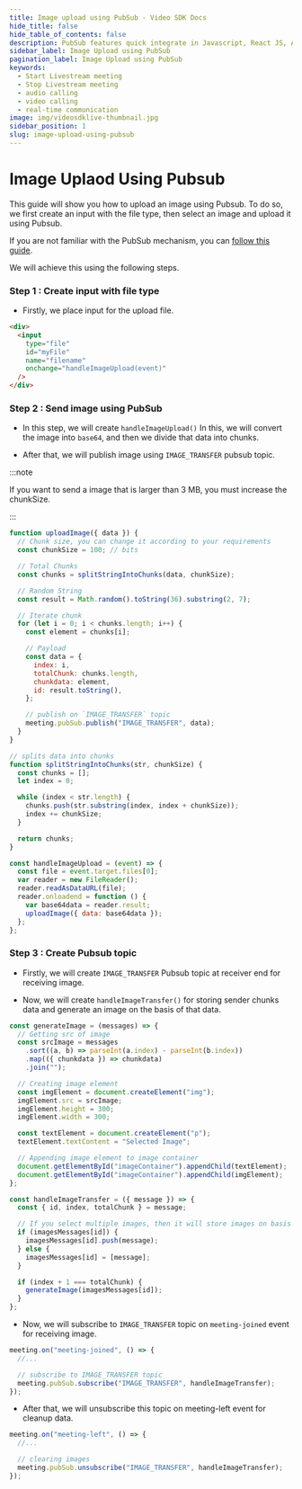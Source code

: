 ```yaml
---
title: Image upload using PubSub - Video SDK Docs
hide_title: false
hide_table_of_contents: false
description: PubSub features quick integrate in Javascript, React JS, Android, IOS, React Native, Flutter with Video SDK to add live video & audio conferencing to your applications.
sidebar_label: Image Upload using PubSub
pagination_label: Image Upload using PubSub
keywords:
  - Start Livestream meeting
  - Stop Livestream meeting
  - audio calling
  - video calling
  - real-time communication
image: img/videosdklive-thumbnail.jpg
sidebar_position: 1
slug: image-upload-using-pubsub
---
```


# Image Uplaod Using Pubsub

This guide will show you how to upload an image using Pubsub. To do so, we first create an input with the file type, then select an image and upload it using Pubsub.

If you are not familiar with the PubSub mechanism, you can [follow this guide](https://docs.videosdk.live/javascript/guide/video-and-audio-calling-api-sdk/collaboration-in-meeting/pubsub).

We will achieve this using the following steps.

### Step 1 : Create input with file type

- Firstly, we place input for the upload file.

```html title="index.html"
<div>
  <input
    type="file"
    id="myFile"
    name="filename"
    onchange="handleImageUpload(event)"
  />
</div>
```

### Step 2 : Send image using PubSub

- In this step, we will create `handleImageUpload()` In this, we will convert the image into `base64`, and then we divide that data into chunks.

- After that, we will publish image using `IMAGE_TRANSFER` pubsub topic.

:::note

If you want to send a image that is larger than 3 MB, you must increase the chunkSize.

:::

```js title="index.js"
function uploadImage({ data }) {
  // Chunk size, you can change it according to your requirements
  const chunkSize = 100; // bits

  // Total Chunks
  const chunks = splitStringIntoChunks(data, chunkSize);

  // Random String
  const result = Math.random().toString(36).substring(2, 7);

  // Iterate chunk
  for (let i = 0; i < chunks.length; i++) {
    const element = chunks[i];

    // Payload
    const data = {
      index: i,
      totalChunk: chunks.length,
      chunkdata: element,
      id: result.toString(),
    };

    // publish on `IMAGE_TRANSFER` topic
    meeting.pubSub.publish("IMAGE_TRANSFER", data);
  }
}

// splits data into chunks
function splitStringIntoChunks(str, chunkSize) {
  const chunks = [];
  let index = 0;

  while (index < str.length) {
    chunks.push(str.substring(index, index + chunkSize));
    index += chunkSize;
  }

  return chunks;
}

const handleImageUpload = (event) => {
  const file = event.target.files[0];
  var reader = new FileReader();
  reader.readAsDataURL(file);
  reader.onloadend = function () {
    var base64data = reader.result;
    uploadImage({ data: base64data });
  };
};
```

### Step 3 : Create Pubsub topic

- Firstly, we will create `IMAGE_TRANSFER` Pubsub topic at receiver end for receiving image.

- Now, we will create `handleImageTransfer()` for storing sender chunks data and generate an image on the basis of that data.

```js title="index.js"
const generateImage = (messages) => {
  // Getting src of image
  const srcImage = messages
    .sort((a, b) => parseInt(a.index) - parseInt(b.index))
    .map(({ chunkdata }) => chunkdata)
    .join("");

  // Creating image element
  const imgElement = document.createElement("img");
  imgElement.src = srcImage;
  imgElement.height = 300;
  imgElement.width = 300;

  const textElement = document.createElement("p");
  textElement.textContent = "Selected Image";

  // Appending image element to image container
  document.getElementById("imageContainer").appendChild(textElement);
  document.getElementById("imageContainer").appendChild(imgElement);
};

const handleImageTransfer = ({ message }) => {
  const { id, index, totalChunk } = message;

  // If you select multiple images, then it will store images on basis of id in imagesMessages object
  if (imagesMessages[id]) {
    imagesMessages[id].push(message);
  } else {
    imagesMessages[id] = [message];
  }

  if (index + 1 === totalChunk) {
    generateImage(imagesMessages[id]);
  }
};
```

- Now, we will subscribe to `IMAGE_TRANSFER` topic on `meeting-joined` event for receiving image.

```js title="index.js"
meeting.on("meeting-joined", () => {
  //...

  // subscribe to IMAGE_TRANSFER topic
  meeting.pubSub.subscribe("IMAGE_TRANSFER", handleImageTransfer);
});
```

- After that, we will unsubscribe this topic on meeting-left event for cleanup data.

```js title="index.js"
meeting.on("meeting-left", () => {
  //...

  // clearing images
  meeting.pubSub.unsubscribe("IMAGE_TRANSFER", handleImageTransfer);
});
```
